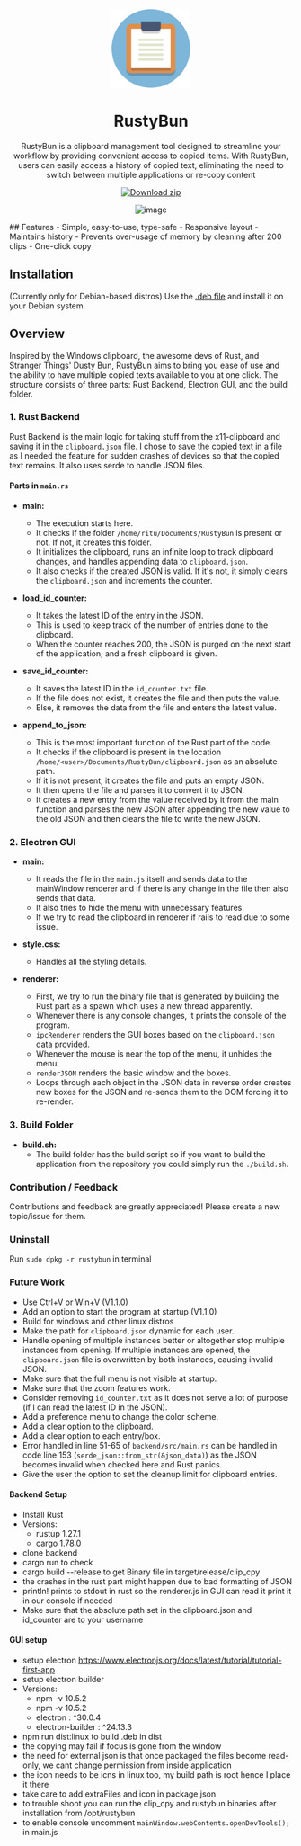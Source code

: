 <div align="center">
<img src="gui/Clipb.svg" width="140px" />
<div>
  <h1>RustyBun</h1>
</div>

<p>RustyBun is a clipboard management tool designed to streamline your workflow by providing convenient access to copied items. With RustyBun, users can easily access a history of copied text, eliminating the need to switch between multiple applications or re-copy content</p>

  [![Download zip](https://custom-icon-badges.demolab.com/badge/-Download-blue?style=for-the-badge&logo=download&logoColor=white "Download RustyBun")](https://github.com/RiturajKulshresth/RustyBun/releases/tag/1.0.0)


![image](https://github.com/RiturajKulshresth/RustyBun/assets/43854753/7c76d552-65fd-4759-bb25-60e59c7c0723)
</div>
## Features
- Simple, easy-to-use, type-safe
- Responsive layout
- Maintains history 
- Prevents over-usage of memory by cleaning after 200 clips
- One-click copy 

## Installation
(Currently only for Debian-based distros)
Use the [.deb file](https://github.com/RiturajKulshresth/RustyBun/releases/tag/1.0.0) and install it on your Debian system.



## Overview 

Inspired by the Windows clipboard, the awesome devs of Rust, and Stranger Things' Dusty Bun, RustyBun aims to bring you ease of use and the ability to have multiple copied texts available to you at one click. The structure consists of three parts: Rust Backend, Electron GUI, and the build folder.

### 1. Rust Backend

Rust Backend is the main logic for taking stuff from the x11-clipboard and saving it in the `clipboard.json` file. I chose to save the copied text in a file as I needed the feature for sudden crashes of devices so that the copied text remains. It also uses serde to handle JSON files.

#### Parts in `main.rs`

- **main:** 
  - The execution starts here. 
  - It checks if the folder `/home/ritu/Documents/RustyBun` is present or not. If not, it creates this folder. 
  - It initializes the clipboard, runs an infinite loop to track clipboard changes, and handles appending data to `clipboard.json`. 
  - It also checks if the created JSON is valid. If it's not, it simply clears the `clipboard.json` and increments the counter.

- **load_id_counter:** 
  - It takes the latest ID of the entry in the JSON. 
  - This is used to keep track of the number of entries done to the clipboard. 
  - When the counter reaches 200, the JSON is purged on the next start of the application, and a fresh clipboard is given.

- **save_id_counter:** 
  - It saves the latest ID in the `id_counter.txt` file. 
  - If the file does not exist, it creates the file and then puts the value. 
  - Else, it removes the data from the file and enters the latest value.

- **append_to_json:** 
  - This is the most important function of the Rust part of the code. 
  - It checks if the clipboard is present in the location `/home/<user>/Documents/RustyBun/clipboard.json` as an absolute path. 
  - If it is not present, it creates the file and puts an empty JSON. 
  - It then opens the file and parses it to convert it to JSON. 
  - It creates a new entry from the value received by it from the main function and parses the new JSON after appending the new value to the old JSON and then clears the file to write the new JSON.

### 2. Electron GUI

- **main:** 
  - It reads the file in the `main.js` itself and sends data to the mainWindow renderer and if there is any change in the file then also sends that data. 
  - It also tries to hide the menu with unnecessary features. 
  - If we try to read the clipboard in renderer if rails to read due to some issue.

- **style.css:** 
  - Handles all the styling details.

- **renderer:** 
  - First, we try to run the binary file that is generated by building the Rust part as a spawn which uses a new thread apparently. 
  - Whenever there is any console changes, it prints the console of the program. 
  - `ipcRenderer` renders the GUI boxes based on the `clipboard.json` data provided. 
  - Whenever the mouse is near the top of the menu, it unhides the menu. 
  - `renderJSON` renders the basic window and the boxes. 
  - Loops through each object in the JSON data in reverse order creates new boxes for the JSON and re-sends them to the DOM forcing it to re-render.

### 3. Build Folder

- **build.sh:**
  - The build folder has the build script so if you want to build the application from the repository you could simply run the `./build.sh`.

 
### Contribution / Feedback
Contributions and feedback are greatly appreciated! Please create a new topic/issue for them.

### Uninstall
Run `sudo dpkg -r rustybun` in terminal

### Future Work
- Use Ctrl+V or Win+V (V1.1.0)
- Add an option to start the program at startup (V1.1.0)
- Build for windows and other linux distros
- Make the path for `clipboard.json` dynamic for each user.
- Handle opening of multiple instances better or altogether stop multiple instances from opening. If multiple instances are opened, the `clipboard.json` file is overwritten by both instances, causing invalid JSON.
- Make sure that the full menu is not visible at startup.
- Make sure that the zoom features work.
- Consider removing `id_counter.txt` as it does not serve a lot of purpose (if I can read the latest ID in the JSON).
- Add a preference menu to change the color scheme.
- Add a clear option to the clipboard.
- Add a clear option to each entry/box.
- Error handled in line 51-65 of `backend/src/main.rs` can be handled in code line 153 (`serde_json::from_str(&json_data)`) as the JSON becomes invalid when checked here and Rust panics.
- Give the user the option to set the cleanup limit for clipboard entries.

#### Backend Setup
 - Install Rust
 - Versions:
   - rustup 1.27.1
   - cargo 1.78.0
 - clone backend
 - cargo run to check
 - cargo build --release to get Binary file in target/release/clip_cpy
 - the crashes in the rust part might happen due to bad formatting of JSON
 - println!  prints to stdout in rust so the renderer.js in GUI can read it print it in our console if needed
 - Make sure that the absolute path set in the clipboard.json and id_counter are to your username
#### GUI setup
 - setup electron https://www.electronjs.org/docs/latest/tutorial/tutorial-first-app
 - setup electron builder
 - Versions:
   -   npm -v 10.5.2
   -   npm -v 10.5.2
   -   electron : ^30.0.4
   -   electron-builder : ^24.13.3
 -   npm run dist:linux to build .deb in dist
 -   the copying may fail if focus is gone from the window
 -   the need for external json is that once packaged the files become read-only, we cant change permission from inside application
 -   the icon needs to be icns in linux too, my build path is root hence I place it there
 -   take care to add extraFiles and icon in package.json
 -   to trouble shoot you can run the clip_cpy and rustybun binaries after installation from /opt/rustybun
 -   to enable console uncomment `mainWindow.webContents.openDevTools();` in main.js

